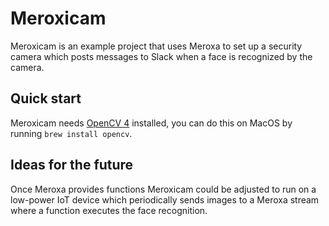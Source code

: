 # Meroxicam

Meroxicam is an example project that uses Meroxa to set up a security camera which posts messages to Slack when a face
is recognized by the camera.

## Quick start

Meroxicam needs [OpenCV 4](https://opencv.org/) installed, you can do this on MacOS by running `brew install opencv`.

## Ideas for the future

Once Meroxa provides functions Meroxicam could be adjusted to run on a low-power IoT device which periodically sends
images to a Meroxa stream where a function executes the face recognition.